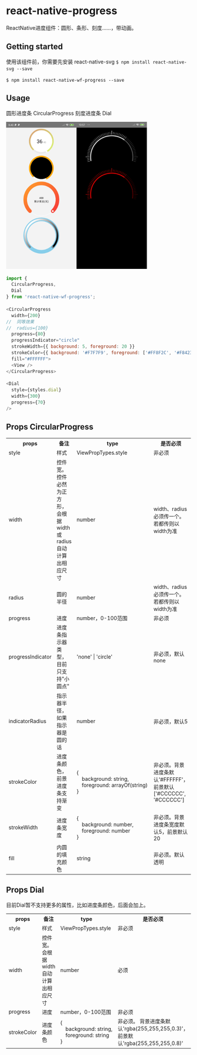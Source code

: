 
# react-native-progress
ReactNative进度组件：圆形、条形、刻度......，带动画。

## Getting started

使用该组件前，你需要先安装 react-native-svg
`$ npm install react-native-svg --save`

`$ npm install react-native-wf-progress --save`


## Usage
圆形进度条 CircularProgress
刻度进度条 Dial

<img src="https://github.com/wufengyc/react-native-progress/blob/master/example/1.jpg" height=400 /><img src="https://github.com/wufengyc/react-native-progress/blob/master/example/2.jpg" height=400 />

```javascript
import {
  CircularProgress,
  Dial
} from 'react-native-wf-progress';

<CircularProgress
  width={200}
//  同等效果
//  radius={100}
  progress={80}
  progressIndicator="circle"
  strokeWidth={{ background: 5, foreground: 20 }}
  strokeColor={{ background: '#F7F7F9', foreground: ['#FF8F2C', '#F84238'] }}
  fill="#FFFFFF">
  <View />
</CircularProgress>

<Dial
  style={styles.dial}
  width={300}
  progress={70}
/>
```

## Props CircularProgress
<table>
  <tr>
    <th>props</th>
    <th>备注</th>
    <th width=250>type</th>
    <th>是否必须</th>
  </tr>
  <tr>
    <td>style</td>
    <td>样式</td>
    <td>ViewPropTypes.style</td>
    <td>非必须</td>
  </tr>
  <tr>
    <td>width</td>
    <td>控件宽。控件必然为正方形，会根据width或radius自动计算出相应尺寸</td>
    <td>number</td>
    <td>width、radius必须传一个。若都传则以width为准</td>
  </tr>
  <tr>
    <td>radius</td>
    <td>圆的半径</td>
    <td>number</td>
    <td>width、radius必须传一个。若都传则以width为准</td>
  </tr>
  <tr>
    <td>progress</td>
    <td>进度</td>
    <td>number，0-100范围</td>
    <td>非必须</td>
  </tr>
  <tr>
    <td>progressIndicator</td>
    <td>进度条指示器类型，目前只支持"小圆点"</td>
    <td>'none' | 'circle'</td>
    <td>非必须，默认none</td>
  </tr>
  <tr>
    <td>indicatorRadius</td>
    <td>指示器半径，如果指示器是圆的话</td>
    <td>number</td>
    <td>非必须，默认5</td>
  </tr>
  <tr>
    <td>strokeColor</td>
    <td>进度条颜色，前景进度条支持渐变</td>
    <td>{<br/>
      &emsp;background: string,<br/>
      &emsp;foreground: arrayOf(string)<br/>
      }
    </td>
    <td>非必须。背景进度条默认'#FFFFFF'，前景默认['#CCCCCC', '#CCCCCC']</td>
  </tr>
  <tr>
    <td>strokeWidth</td>
    <td>进度条宽度</td>
    <td>{<br/>
      &emsp;background: number,<br/>
      &emsp;foreground: number<br/>
      }
    </td>
    <td>非必须。背景进度条宽度默认5，前景默认20</td>
  </tr>
  <tr>
    <td>fill</td>
    <td>内圆的填充颜色</td>
    <td>string</td>
    <td>非必须。默认透明</td>
  </tr>
</table>

## Props Dial
目前Dial暂不支持更多的属性，比如进度条颜色，后面会加上。
<table>
  <tr>
    <th>props</th>
    <th>备注</th>
    <th width=250>type</th>
    <th>是否必须</th>
  </tr>
  <tr>
    <td>style</td>
    <td>样式</td>
    <td>ViewPropTypes.style</td>
    <td>非必须</td>
  </tr>
  <tr>
    <td>width</td>
    <td>控件宽。会根据width自动计算出相应尺寸</td>
    <td>number</td>
    <td>必须</td>
  </tr>
  <tr>
    <td>progress</td>
    <td>进度</td>
    <td>number，0-100范围</td>
    <td>非必须</td>
  </tr>
  <tr>
    <td>strokeColor</td>
    <td>进度条颜色</td>
    <td>{<br/>
      &emsp;background: string,<br/>
      &emsp;foreground: string<br/>
      }
    </td>
    <td>非必须。
      背景进度条默认'rgba(255,255,255,0.3)'，
      前景默认'rgba(255,255,255,0.8)'</td>
  </tr>
</table>
